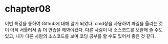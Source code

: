 # chapter08
이번 특강을 통하여 Github에 대해 알게 되었다. cmd창을 사용하여 파일을 올리는 것이 아직 서툴러서 좀 더 연습을 해봐야겠다. 다른 사람이 내 소스코드를 보완해 줄 수도 있고, 내가 다른 사람의 소스코드를 보며 코딩 공부를 할 수도 있어서 좋은 것 같다.
